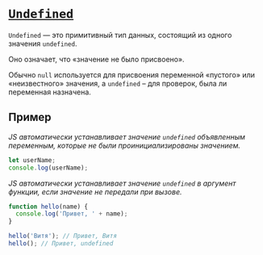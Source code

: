 # [`Undefined`](../index.md)

`Undefined` — это примитивный тип данных, состоящий из одного значения `undefined`.

Оно означает, что «значение не было присвоено».

Обычно `null` используется для присвоения переменной «пустого» или «неизвестного» значения, а `undefined` – для проверок, была ли переменная назначена.

## Пример

_JS автоматически устанавливает значение `undefined` объявленным переменным, которые не были проинициализированы значением._

```js
let userName;
console.log(userName);
```

_JS автоматически устанавливает значение `undefined` в аргумент функции, если значение не передали при вызове._

```js
function hello(name) {
  console.log('Привет, ' + name);
}

hello('Витя'); // Привет, Витя
hello(); // Привет, undefined
```
